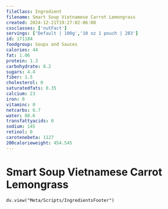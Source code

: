 ```yaml
---
fileClass: Ingredient
filename: Smart Soup Vietnamese Carrot Lemongrass
created: 2024-12-21T19:27:02-06:00
cssclasses: ['nutFact']
servings: ['Default | 100g','10 oz 1 pouch | 283']
id: 171184
foodgroup: Soups and Sauces
calories: 44
fat: 1.06
protein: 1.3
carbohydrate: 8.2
sugars: 4.4
fiber: 1.5
cholesterol: 0
saturatedfats: 0.35
calcium: 23
iron: 0
vitaminc: 0
netcarbs: 6.7
water: 88.6
transfattyacids: 0
sodium: 145
retinol: 0
carotenebeta: 1127
200calorieweight: 454.545
---
```


# Smart Soup Vietnamese Carrot Lemongrass

```dataviewjs
dv.view("Meta/Scripts/IngredientsFooter")
```